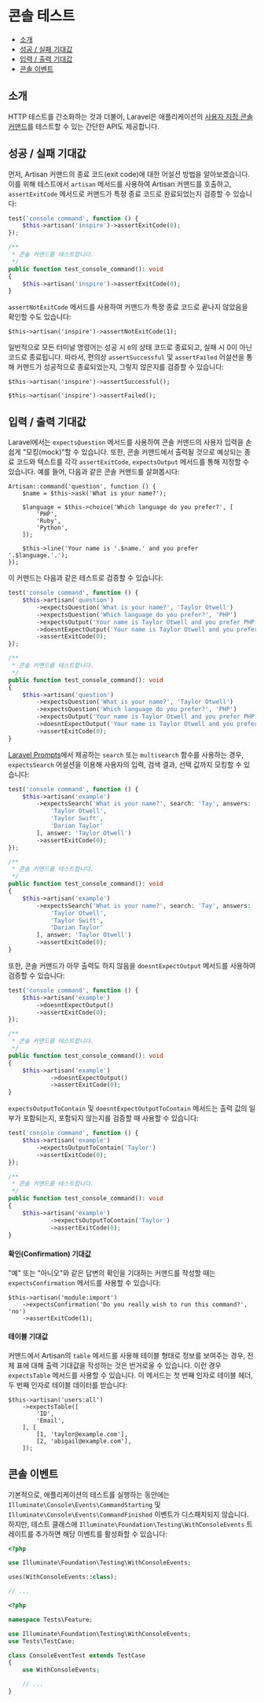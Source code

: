 # 콘솔 테스트

- [소개](#introduction)
- [성공 / 실패 기대값](#success-failure-expectations)
- [입력 / 출력 기대값](#input-output-expectations)
- [콘솔 이벤트](#console-events)

<a name="introduction"></a>
## 소개

HTTP 테스트를 간소화하는 것과 더불어, Laravel은 애플리케이션의 [사용자 지정 콘솔 커맨드](/docs/{{version}}/artisan)를 테스트할 수 있는 간단한 API도 제공합니다.

<a name="success-failure-expectations"></a>
## 성공 / 실패 기대값

먼저, Artisan 커맨드의 종료 코드(exit code)에 대한 어설션 방법을 알아보겠습니다. 이를 위해 테스트에서 `artisan` 메서드를 사용하여 Artisan 커맨드를 호출하고, `assertExitCode` 메서드로 커맨드가 특정 종료 코드로 완료되었는지 검증할 수 있습니다:

```php tab=Pest
test('console command', function () {
    $this->artisan('inspire')->assertExitCode(0);
});
```

```php tab=PHPUnit
/**
 * 콘솔 커맨드를 테스트합니다.
 */
public function test_console_command(): void
{
    $this->artisan('inspire')->assertExitCode(0);
}
```

`assertNotExitCode` 메서드를 사용하여 커맨드가 특정 종료 코드로 끝나지 않았음을 확인할 수도 있습니다:

    $this->artisan('inspire')->assertNotExitCode(1);

일반적으로 모든 터미널 명령어는 성공 시 `0`의 상태 코드로 종료되고, 실패 시 0이 아닌 코드로 종료됩니다. 따라서, 편의상 `assertSuccessful` 및 `assertFailed` 어설션을 통해 커맨드가 성공적으로 종료되었는지, 그렇지 않은지를 검증할 수 있습니다:

    $this->artisan('inspire')->assertSuccessful();

    $this->artisan('inspire')->assertFailed();

<a name="input-output-expectations"></a>
## 입력 / 출력 기대값

Laravel에서는 `expectsQuestion` 메서드를 사용하여 콘솔 커맨드의 사용자 입력을 손쉽게 "모킹(mock)"할 수 있습니다. 또한, 콘솔 커맨드에서 출력될 것으로 예상되는 종료 코드와 텍스트를 각각 `assertExitCode`, `expectsOutput` 메서드를 통해 지정할 수 있습니다. 예를 들어, 다음과 같은 콘솔 커맨드를 살펴봅시다:

    Artisan::command('question', function () {
        $name = $this->ask('What is your name?');

        $language = $this->choice('Which language do you prefer?', [
            'PHP',
            'Ruby',
            'Python',
        ]);

        $this->line('Your name is '.$name.' and you prefer '.$language.'.');
    });

이 커맨드는 다음과 같은 테스트로 검증할 수 있습니다:

```php tab=Pest
test('console command', function () {
    $this->artisan('question')
        ->expectsQuestion('What is your name?', 'Taylor Otwell')
        ->expectsQuestion('Which language do you prefer?', 'PHP')
        ->expectsOutput('Your name is Taylor Otwell and you prefer PHP.')
        ->doesntExpectOutput('Your name is Taylor Otwell and you prefer Ruby.')
        ->assertExitCode(0);
});
```

```php tab=PHPUnit
/**
 * 콘솔 커맨드를 테스트합니다.
 */
public function test_console_command(): void
{
    $this->artisan('question')
        ->expectsQuestion('What is your name?', 'Taylor Otwell')
        ->expectsQuestion('Which language do you prefer?', 'PHP')
        ->expectsOutput('Your name is Taylor Otwell and you prefer PHP.')
        ->doesntExpectOutput('Your name is Taylor Otwell and you prefer Ruby.')
        ->assertExitCode(0);
}
```

[Laravel Prompts](/docs/{{version}}/prompts)에서 제공하는 `search` 또는 `multisearch` 함수를 사용하는 경우, `expectsSearch` 어설션을 이용해 사용자의 입력, 검색 결과, 선택 값까지 모킹할 수 있습니다:

```php tab=Pest
test('console command', function () {
    $this->artisan('example')
        ->expectsSearch('What is your name?', search: 'Tay', answers: [
            'Taylor Otwell',
            'Taylor Swift',
            'Darian Taylor'
        ], answer: 'Taylor Otwell')
        ->assertExitCode(0);
});
```

```php tab=PHPUnit
/**
 * 콘솔 커맨드를 테스트합니다.
 */
public function test_console_command(): void
{
    $this->artisan('example')
        ->expectsSearch('What is your name?', search: 'Tay', answers: [
            'Taylor Otwell',
            'Taylor Swift',
            'Darian Taylor'
        ], answer: 'Taylor Otwell')
        ->assertExitCode(0);
}
```

또한, 콘솔 커맨드가 아무 출력도 하지 않음을 `doesntExpectOutput` 메서드를 사용하여 검증할 수 있습니다:

```php tab=Pest
test('console command', function () {
    $this->artisan('example')
        ->doesntExpectOutput()
        ->assertExitCode(0);
});
```

```php tab=PHPUnit
/**
 * 콘솔 커맨드를 테스트합니다.
 */
public function test_console_command(): void
{
    $this->artisan('example')
            ->doesntExpectOutput()
            ->assertExitCode(0);
}
```

`expectsOutputToContain` 및 `doesntExpectOutputToContain` 메서드는 출력 값의 일부가 포함되는지, 포함되지 않는지를 검증할 때 사용할 수 있습니다:

```php tab=Pest
test('console command', function () {
    $this->artisan('example')
        ->expectsOutputToContain('Taylor')
        ->assertExitCode(0);
});
```

```php tab=PHPUnit
/**
 * 콘솔 커맨드를 테스트합니다.
 */
public function test_console_command(): void
{
    $this->artisan('example')
            ->expectsOutputToContain('Taylor')
            ->assertExitCode(0);
}
```

<a name="confirmation-expectations"></a>
#### 확인(Confirmation) 기대값

"예" 또는 "아니오"와 같은 답변의 확인을 기대하는 커맨드를 작성할 때는 `expectsConfirmation` 메서드를 사용할 수 있습니다:

    $this->artisan('module:import')
        ->expectsConfirmation('Do you really wish to run this command?', 'no')
        ->assertExitCode(1);

<a name="table-expectations"></a>
#### 테이블 기대값

커맨드에서 Artisan의 `table` 메서드를 사용해 테이블 형태로 정보를 보여주는 경우, 전체 표에 대해 출력 기대값을 작성하는 것은 번거로울 수 있습니다. 이런 경우 `expectsTable` 메서드를 사용할 수 있습니다. 이 메서드는 첫 번째 인자로 테이블 헤더, 두 번째 인자로 테이블 데이터를 받습니다:

    $this->artisan('users:all')
        ->expectsTable([
            'ID',
            'Email',
        ], [
            [1, 'taylor@example.com'],
            [2, 'abigail@example.com'],
        ]);

<a name="console-events"></a>
## 콘솔 이벤트

기본적으로, 애플리케이션의 테스트를 실행하는 동안에는 `Illuminate\Console\Events\CommandStarting` 및 `Illuminate\Console\Events\CommandFinished` 이벤트가 디스패치되지 않습니다. 하지만, 테스트 클래스에 `Illuminate\Foundation\Testing\WithConsoleEvents` 트레이트를 추가하면 해당 이벤트를 활성화할 수 있습니다:

```php tab=Pest
<?php

use Illuminate\Foundation\Testing\WithConsoleEvents;

uses(WithConsoleEvents::class);

// ...
```

```php tab=PHPUnit
<?php

namespace Tests\Feature;

use Illuminate\Foundation\Testing\WithConsoleEvents;
use Tests\TestCase;

class ConsoleEventTest extends TestCase
{
    use WithConsoleEvents;

    // ...
}
```